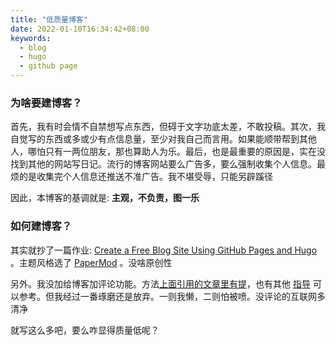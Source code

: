 ```yaml
---
title: "低质量博客"
date: 2022-01-10T16:34:42+08:00
keywords:
  - blog
  - hugo
  - github page
---
```


### 为啥要建博客？

首先，我有时会情不自禁想写点东西，但碍于文字功底太差，不敢投稿。其次，我自觉写的东西或多或少有点信息量，至少对我自己而言用。如果能顺带帮到其他人，哪怕只有一两位朋友，那也算助人为乐。最后，也是最重要的原因是，实在没找到其他的网站写日记。流行的博客网站要么广告多，要么强制收集个人信息。最烦的是收集完个人信息还推送不准广告。我不堪受辱，只能另辟蹊径

因此，本博客的基调就是: **主观，不负责，图一乐**

### 如何建博客？

其实就抄了一篇作业: [Create a Free Blog Site Using GitHub Pages and Hugo](https://youngkin.github.io/post/createafreeblogsite) 。主题风格选了 [PaperMod](https://themes.gohugo.io/themes/hugo-papermod/) 。没啥原创性

另外。我没加给博客加评论功能。方法[上面引用的文章里有提](https://youngkin.github.io/post/createafreeblogsite/#add-support-for-comments)，也有其他 [指导](https://retifrav.github.io/blog/2019/04/19/github-comments-hugo/) 可以参考。但我经过一番琢磨还是放弃。一则我懒，二则怕被喷。没评论的互联网多清净

就写这么多吧，要么咋显得质量低呢？